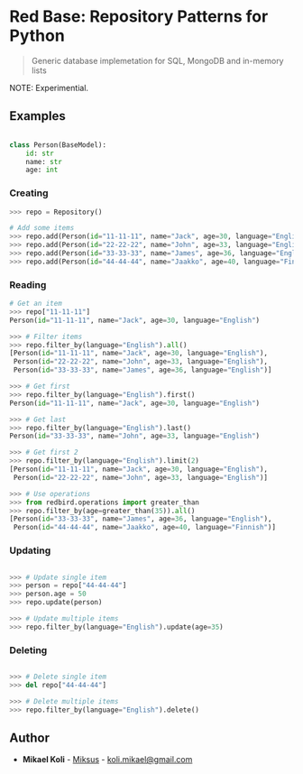 
# Red Base: Repository Patterns for Python
> Generic database implemetation for SQL, MongoDB and in-memory lists

NOTE: Experimential.

## Examples

```python

class Person(BaseModel):
    id: str
    name: str
    age: int

```

### Creating

```python
>>> repo = Repository()

# Add some items
>>> repo.add(Person(id="11-11-11", name="Jack", age=30, language="English"))
>>> repo.add(Person(id="22-22-22", name="John", age=33, language="English"))
>>> repo.add(Person(id="33-33-33", name="James", age=36, language="English"))
>>> repo.add(Person(id="44-44-44", name="Jaakko", age=40, language="Finnish"))
```

### Reading

```python
# Get an item
>>> repo["11-11-11"]
Person(id="11-11-11", name="Jack", age=30, language="English")

>>> # Filter items
>>> repo.filter_by(language="English").all()
[Person(id="11-11-11", name="Jack", age=30, language="English"),
 Person(id="22-22-22", name="John", age=33, language="English"),
 Person(id="33-33-33", name="James", age=36, language="English")]

>>> # Get first
>>> repo.filter_by(language="English").first()
Person(id="11-11-11", name="Jack", age=30, language="English")

>>> # Get last
>>> repo.filter_by(language="English").last()
Person(id="33-33-33", name="John", age=33, language="English")

>>> # Get first 2
>>> repo.filter_by(language="English").limit(2)
[Person(id="11-11-11", name="Jack", age=30, language="English"),
 Person(id="22-22-22", name="John", age=33, language="English")]

>>> # Use operations
>>> from redbird.operations import greater_than
>>> repo.filter_by(age=greater_than(35)).all()
[Person(id="33-33-33", name="James", age=36, language="English"),
 Person(id="44-44-44", name="Jaakko", age=40, language="Finnish")]
```

### Updating
```python

>>> # Update single item
>>> person = repo["44-44-44"]
>>> person.age = 50
>>> repo.update(person)

>>> # Update multiple items
>>> repo.filter_by(language="English").update(age=35)
```

### Deleting
```python

>>> # Delete single item
>>> del repo["44-44-44"]

>>> # Delete multiple items
>>> repo.filter_by(language="English").delete()
```

## Author

* **Mikael Koli** - [Miksus](https://github.com/Miksus) - koli.mikael@gmail.com